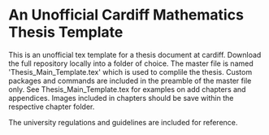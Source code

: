 # An Unofficial Cardiff Mathematics Thesis Template


This is an unofficial tex template for a thesis document at cardiff. Download the full repository locally into a folder of choice. The master file is named 'Thesis_Main_Template.tex' which is used to complile the thesis. Custom packages and commands are included in the preamble of the master file only. See Thesis_Main_Template.tex for examples on add chapters and appendices. Images included in chapters should be save within the respective chapter folder.

The university regulations and guidelines are included for reference.
